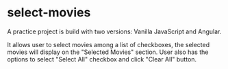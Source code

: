 # select-movies

A practice project is build with two versions: Vanilla JavaScript and Angular.

It allows user to select movies among a list of checkboxes, the selected movies will display on the "Selected Movies" section. User also has the options to select "Select All" checkbox and click "Clear All" button.
